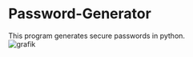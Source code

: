 # Password-Generator  
This program generates secure passwords in python.  
![grafik](https://github.com/Streikin/Password-Generator/assets/109292425/aa16c4c1-4a03-44b0-a775-febf57e5f58b)


